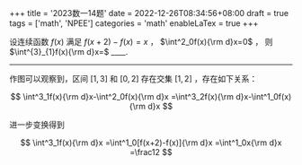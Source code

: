 +++
title = '2023数一14题'
date = 2022-12-26T08:34:56+08:00
draft = true
tags = ['math', 'NPEE']
categories = 'math'
enableLaTex = true
+++

设连续函数 $f(x)$ 满足
$f(x+2)-f(x)=x$ ， $\int^2_0f(x){\rm d}x=0$ ，
则 $\int^{3}_{1}f(x){\rm d}x=$ ____.

<!--more-->

---

作图可以观察到，区间 $[1,3]$ 和 $[0,2]$ 存在交集 $[1,2]$ ，存在如下关系：

$$
\int^3_1f(x){\rm d}x-\int^2_0f(x){\rm d}x
=\int^3_2f(x){\rm d}x-\int^1_0f(x){\rm d}x
$$

进一步变换得到

$$
\int^3_1f(x){\rm d}x
=\int^1_0[f(x+2)-f(x)]{\rm d}x
=\int^1_0x{\rm d}x
=\frac12
$$
